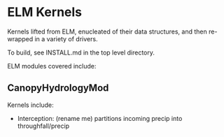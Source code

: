 ELM Kernels
================


Kernels lifted from ELM, enucleated of their data structures, and then
re-wrapped in a variety of drivers.

To build, see INSTALL.md in the top level directory.


ELM modules covered include:

CanopyHydrologyMod
--------------------

Kernels include:

* Interception: (rename me) partitions incoming precip into throughfall/precip
